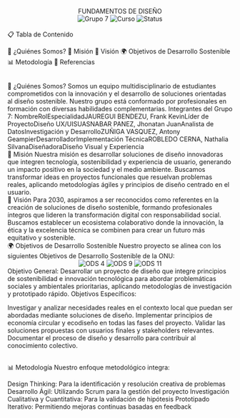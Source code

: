 <div align="center">FUNDAMENTOS DE DISEÑO</div>
<div align="center">
  <img src="https://img.shields.io/badge/Grupo-7-blue" alt="Grupo 7">
  <img src="https://img.shields.io/badge/Curso-Fundamentos_de_Diseño-green" alt="Curso">
  <img src="https://img.shields.io/badge/Status-En_Desarrollo-yellow" alt="Status">
</div>
<br>
📋 Tabla de Contenido

🌟 ¿Quiénes Somos?
🚀 Misión
🔭 Visión
🌍 Objetivos de Desarrollo Sostenible
📊 Metodología
📑 Referencias

<br>
🌟 ¿Quiénes Somos?
Somos un equipo multidisciplinario de estudiantes comprometidos con la innovación y el desarrollo de soluciones orientadas al diseño sostenible. Nuestro grupo está conformado por profesionales en formación con diversas habilidades complementarias.
Integrantes del Grupo 7:
NombreRolEspecialidadJAUREGUI BENDEZU, Frank KevinLíder de ProyectoDiseño UX/UISUASNABAR PANEZ, Jhonatan JuanAnalista de DatosInvestigación y DesarrolloZUÑIGA VASQUEZ, Antony GeampierDesarrolladorImplementación TécnicaROBLEDO CERNA, Nathalia SilvanaDiseñadoraDiseño Visual y Experiencia
<br>
🚀 Misión
Nuestra misión es desarrollar soluciones de diseño innovadoras que integren tecnología, sostenibilidad y experiencia de usuario, generando un impacto positivo en la sociedad y el medio ambiente. Buscamos transformar ideas en proyectos funcionales que resuelvan problemas reales, aplicando metodologías ágiles y principios de diseño centrado en el usuario.
<br>
🔭 Visión
Para 2030, aspiramos a ser reconocidos como referentes en la creación de soluciones de diseño sostenible, formando profesionales íntegros que lideren la transformación digital con responsabilidad social. Buscamos establecer un ecosistema colaborativo donde la innovación, la ética y la excelencia técnica se combinen para crear un futuro más equitativo y sostenible.
<br>
🌍 Objetivos de Desarrollo Sostenible
Nuestro proyecto se alinea con los siguientes Objetivos de Desarrollo Sostenible de la ONU:
<div align="center">
  <img src="https://img.shields.io/badge/ODS%204-Educación%20de%20Calidad-brightgreen" alt="ODS 4">
  <img src="https://img.shields.io/badge/ODS%209-Industria,%20Innovación%20e%20Infraestructura-orange" alt="ODS 9">
  <img src="https://img.shields.io/badge/ODS%2011-Ciudades%20y%20Comunidades%20Sostenibles-red" alt="ODS 11">
</div>
Objetivo General:
Desarrollar un proyecto de diseño que integre principios de sostenibilidad e innovación tecnológica para abordar problemáticas sociales y ambientales prioritarias, aplicando metodologías de investigación y prototipado rápido.
Objetivos Específicos:

Investigar y analizar necesidades reales en el contexto local que puedan ser abordadas mediante soluciones de diseño.
Implementar principios de economía circular y ecodiseño en todas las fases del proyecto.
Validar las soluciones propuestas con usuarios finales y stakeholders relevantes.
Documentar el proceso de diseño y desarrollo para contribuir al conocimiento colectivo.

<br>
📊 Metodología
Nuestro enfoque metodológico integra:

Design Thinking: Para la identificación y resolución creativa de problemas
Desarrollo Ágil: Utilizando Scrum para la gestión del proyecto
Investigación Cualitativa y Cuantitativa: Para la validación de hipótesis
Prototipado Iterativo: Permitiendo mejoras continuas basadas en feedback

<br>

